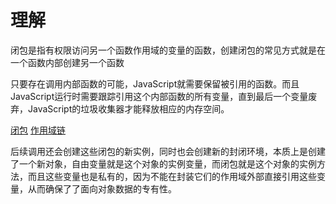 # 理解


闭包是指有权限访问另一个函数作用域的变量的函数，创建闭包的常见方式就是在一个函数内部创建另一个函数


只要存在调用内部函数的可能，JavaScript就需要保留被引用的函数。而且JavaScript运行时需要跟踪引用这个内部函数的所有变量，直到最后一个变量废弃，JavaScript的垃圾收集器才能释放相应的内存空间。


[闭包](http://www.cnblogs.com/dolphinX/archive/2012/09/29/2708763.html)
[作用域链](http://www.cnblogs.com/dolphinX/p/3280876.html)


后续调用还会创建这些闭包的新实例，同时也会创建新的封闭环境，本质上是创建了一个新对象，自由变量就是这个对象的实例变量，而闭包就是这个对象的实例方法，而且这些变量也是私有的，因为不能在封装它们的作用域外部直接引用这些变量，从而确保了了面向对象数据的专有性。